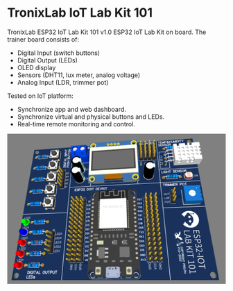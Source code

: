 # TronixLab IoT Lab Kit 101
TronixLab ESP32 IoT Lab Kit 101 v1.0 ESP32 IoT Lab Kit on board. The trainer board consists of: 
* Digital Input (switch buttons) 
* Digital Output (LEDs) 
* OLED display 
* Sensors (DHT11, lux meter, analog voltage)
* Analog Input (LDR, trimmer pot)

Tested on IoT platform:
* Synchronize app and web dashboard.
* Synchronize virtual and physical buttons and LEDs.
* Real-time remote monitoring and control.

[![Watch the video](https://github.com/TronixLab/TronixLabIoTKit101/blob/main/pcb%20v1.0/pcb3d.png)](https://www.youtube.com/watch?v=XBcTvAkC6GM "TronixLab ESP32 IoT Lab Kit 101 v1.0")

